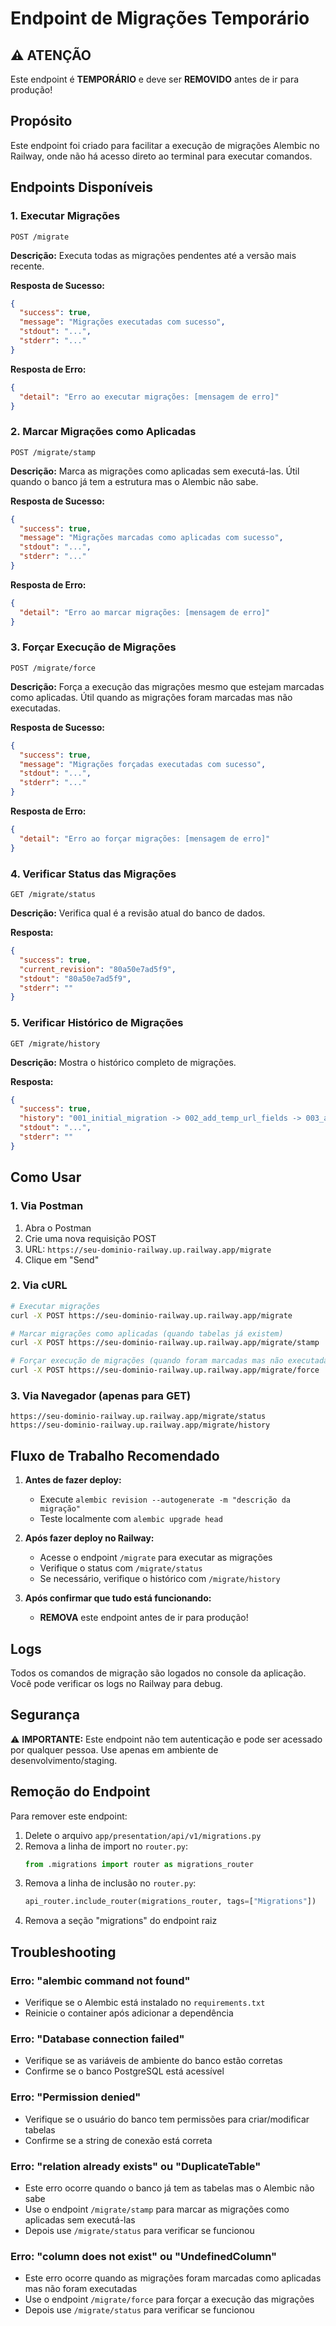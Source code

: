 # Endpoint de Migrações Temporário

## ⚠️ ATENÇÃO

Este endpoint é **TEMPORÁRIO** e deve ser **REMOVIDO** antes de ir para produção!

## Propósito

Este endpoint foi criado para facilitar a execução de migrações Alembic no Railway, onde não há acesso direto ao terminal para executar comandos.

## Endpoints Disponíveis

### 1. Executar Migrações

```http
POST /migrate
```

**Descrição:** Executa todas as migrações pendentes até a versão mais recente.

**Resposta de Sucesso:**

```json
{
  "success": true,
  "message": "Migrações executadas com sucesso",
  "stdout": "...",
  "stderr": "..."
}
```

**Resposta de Erro:**

```json
{
  "detail": "Erro ao executar migrações: [mensagem de erro]"
}
```

### 2. Marcar Migrações como Aplicadas

```http
POST /migrate/stamp
```

**Descrição:** Marca as migrações como aplicadas sem executá-las. Útil quando o banco já tem a estrutura mas o Alembic não sabe.

**Resposta de Sucesso:**

```json
{
  "success": true,
  "message": "Migrações marcadas como aplicadas com sucesso",
  "stdout": "...",
  "stderr": "..."
}
```

**Resposta de Erro:**

```json
{
  "detail": "Erro ao marcar migrações: [mensagem de erro]"
}
```

### 3. Forçar Execução de Migrações

```http
POST /migrate/force
```

**Descrição:** Força a execução das migrações mesmo que estejam marcadas como aplicadas. Útil quando as migrações foram marcadas mas não executadas.

**Resposta de Sucesso:**

```json
{
  "success": true,
  "message": "Migrações forçadas executadas com sucesso",
  "stdout": "...",
  "stderr": "..."
}
```

**Resposta de Erro:**

```json
{
  "detail": "Erro ao forçar migrações: [mensagem de erro]"
}
```

### 4. Verificar Status das Migrações

```http
GET /migrate/status
```

**Descrição:** Verifica qual é a revisão atual do banco de dados.

**Resposta:**

```json
{
  "success": true,
  "current_revision": "80a50e7ad5f9",
  "stdout": "80a50e7ad5f9",
  "stderr": ""
}
```

### 5. Verificar Histórico de Migrações

```http
GET /migrate/history
```

**Descrição:** Mostra o histórico completo de migrações.

**Resposta:**

```json
{
  "success": true,
  "history": "001_initial_migration -> 002_add_temp_url_fields -> 003_add_download_logs_table -> 80a50e7ad5f9_add_users_table",
  "stdout": "...",
  "stderr": ""
}
```

## Como Usar

### 1. Via Postman

1. Abra o Postman
2. Crie uma nova requisição POST
3. URL: `https://seu-dominio-railway.up.railway.app/migrate`
4. Clique em "Send"

### 2. Via cURL

```bash
# Executar migrações
curl -X POST https://seu-dominio-railway.up.railway.app/migrate

# Marcar migrações como aplicadas (quando tabelas já existem)
curl -X POST https://seu-dominio-railway.up.railway.app/migrate/stamp

# Forçar execução de migrações (quando foram marcadas mas não executadas)
curl -X POST https://seu-dominio-railway.up.railway.app/migrate/force
```

### 3. Via Navegador (apenas para GET)

```
https://seu-dominio-railway.up.railway.app/migrate/status
https://seu-dominio-railway.up.railway.app/migrate/history
```

## Fluxo de Trabalho Recomendado

1. **Antes de fazer deploy:**

   - Execute `alembic revision --autogenerate -m "descrição da migração"`
   - Teste localmente com `alembic upgrade head`

2. **Após fazer deploy no Railway:**

   - Acesse o endpoint `/migrate` para executar as migrações
   - Verifique o status com `/migrate/status`
   - Se necessário, verifique o histórico com `/migrate/history`

3. **Após confirmar que tudo está funcionando:**
   - **REMOVA** este endpoint antes de ir para produção!

## Logs

Todos os comandos de migração são logados no console da aplicação. Você pode verificar os logs no Railway para debug.

## Segurança

⚠️ **IMPORTANTE:** Este endpoint não tem autenticação e pode ser acessado por qualquer pessoa. Use apenas em ambiente de desenvolvimento/staging.

## Remoção do Endpoint

Para remover este endpoint:

1. Delete o arquivo `app/presentation/api/v1/migrations.py`
2. Remova a linha de import no `router.py`:
   ```python
   from .migrations import router as migrations_router
   ```
3. Remova a linha de inclusão no `router.py`:
   ```python
   api_router.include_router(migrations_router, tags=["Migrations"])
   ```
4. Remova a seção "migrations" do endpoint raiz

## Troubleshooting

### Erro: "alembic command not found"

- Verifique se o Alembic está instalado no `requirements.txt`
- Reinicie o container após adicionar a dependência

### Erro: "Database connection failed"

- Verifique se as variáveis de ambiente do banco estão corretas
- Confirme se o banco PostgreSQL está acessível

### Erro: "Permission denied"

- Verifique se o usuário do banco tem permissões para criar/modificar tabelas
- Confirme se a string de conexão está correta

### Erro: "relation already exists" ou "DuplicateTable"

- Este erro ocorre quando o banco já tem as tabelas mas o Alembic não sabe
- Use o endpoint `/migrate/stamp` para marcar as migrações como aplicadas sem executá-las
- Depois use `/migrate/status` para verificar se funcionou

### Erro: "column does not exist" ou "UndefinedColumn"

- Este erro ocorre quando as migrações foram marcadas como aplicadas mas não foram executadas
- Use o endpoint `/migrate/force` para forçar a execução das migrações
- Depois use `/migrate/status` para verificar se funcionou
